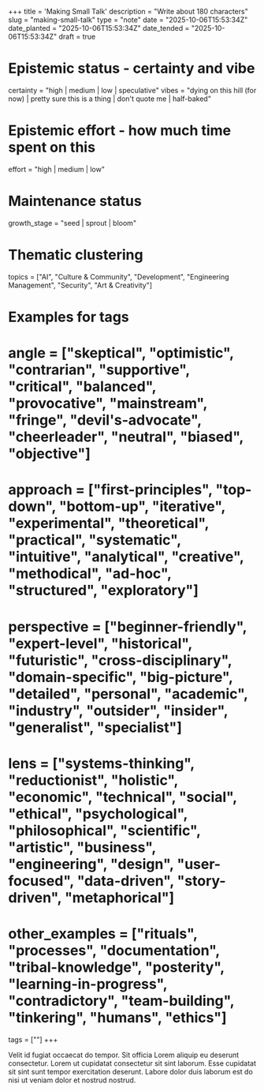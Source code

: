 +++
title = 'Making Small Talk'
description = "Write about 180 characters"
slug = "making-small-talk"
type = "note"
date = "2025-10-06T15:53:34Z"
date_planted = "2025-10-06T15:53:34Z"
date_tended = "2025-10-06T15:53:34Z"
draft = true
# Epistemic status - certainty and vibe
certainty = "high | medium | low | speculative"
vibes = "dying on this hill (for now) | pretty sure this is a thing | don't quote me | half-baked"
# Epistemic effort - how much time spent on this
effort = "high | medium | low"
# Maintenance status
growth_stage = "seed | sprout | bloom"
# Thematic clustering
topics = ["AI", "Culture & Community", "Development", "Engineering Management", "Security", "Art & Creativity"]
# Examples for tags
# angle = ["skeptical", "optimistic", "contrarian", "supportive", "critical", "balanced", "provocative", "mainstream", "fringe", "devil's-advocate", "cheerleader", "neutral", "biased", "objective"]

# approach = ["first-principles", "top-down", "bottom-up", "iterative", "experimental", "theoretical", "practical", "systematic", "intuitive", "analytical", "creative", "methodical", "ad-hoc", "structured", "exploratory"]

# perspective = ["beginner-friendly", "expert-level", "historical", "futuristic", "cross-disciplinary", "domain-specific", "big-picture", "detailed", "personal", "academic", "industry", "outsider", "insider", "generalist", "specialist"]

# lens = ["systems-thinking", "reductionist", "holistic", "economic", "technical", "social", "ethical", "psychological", "philosophical", "scientific", "artistic", "business", "engineering", "design", "user-focused", "data-driven", "story-driven", "metaphorical"]

# other_examples = ["rituals", "processes", "documentation", "tribal-knowledge", "posterity", "learning-in-progress", "contradictory", "team-building", "tinkering", "humans", "ethics"]
tags = [""]
+++

Velit id fugiat occaecat do tempor. Sit officia Lorem aliquip eu deserunt consectetur. Lorem ut cupidatat consectetur sit sint laborum. Esse cupidatat sit sint sunt tempor exercitation deserunt. Labore dolor duis laborum est do nisi ut veniam dolor et nostrud nostrud.
